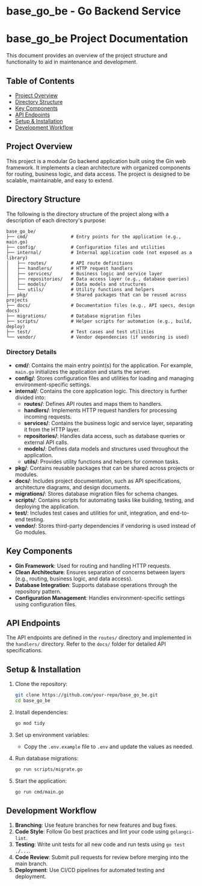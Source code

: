 # base_go_be - Go Backend Service
# base_go_be Project Documentation

This document provides an overview of the project structure and functionality to aid in maintenance and development.

## Table of Contents

- [Project Overview](#project-overview)
- [Directory Structure](#directory-structure)
- [Key Components](#key-components)
- [API Endpoints](#api-endpoints)
- [Setup & Installation](#setup--installation)
- [Development Workflow](#development-workflow)

## Project Overview

This project is a modular Go backend application built using the Gin web framework. It implements a clean architecture with organized components for routing, business logic, and data access. The project is designed to be scalable, maintainable, and easy to extend.

## Directory Structure

The following is the directory structure of the project along with a description of each directory's purpose:

```
base_go_be/
├── cmd/                # Entry points for the application (e.g., main.go)
├── config/             # Configuration files and utilities
├── internal/           # Internal application code (not exposed as a library)
│   ├── routes/         # API route definitions
│   ├── handlers/       # HTTP request handlers
│   ├── services/       # Business logic and service layer
│   ├── repositories/   # Data access layer (e.g., database queries)
│   ├── models/         # Data models and structures
│   └── utils/          # Utility functions and helpers
├── pkg/                # Shared packages that can be reused across projects
├── docs/               # Documentation files (e.g., API specs, design docs)
├── migrations/         # Database migration files
├── scripts/            # Helper scripts for automation (e.g., build, deploy)
├── test/               # Test cases and test utilities
└── vendor/             # Vendor dependencies (if vendoring is used)
```

### Directory Details

- **cmd/**: Contains the main entry point(s) for the application. For example, `main.go` initializes the application and starts the server.
- **config/**: Stores configuration files and utilities for loading and managing environment-specific settings.
- **internal/**: Contains the core application logic. This directory is further divided into:
  - **routes/**: Defines API routes and maps them to handlers.
  - **handlers/**: Implements HTTP request handlers for processing incoming requests.
  - **services/**: Contains the business logic and service layer, separating it from the HTTP layer.
  - **repositories/**: Handles data access, such as database queries or external API calls.
  - **models/**: Defines data models and structures used throughout the application.
  - **utils/**: Provides utility functions and helpers for common tasks.
- **pkg/**: Contains reusable packages that can be shared across projects or modules.
- **docs/**: Includes project documentation, such as API specifications, architecture diagrams, and design documents.
- **migrations/**: Stores database migration files for schema changes.
- **scripts/**: Contains scripts for automating tasks like building, testing, and deploying the application.
- **test/**: Includes test cases and utilities for unit, integration, and end-to-end testing.
- **vendor/**: Stores third-party dependencies if vendoring is used instead of Go modules.

## Key Components

- **Gin Framework**: Used for routing and handling HTTP requests.
- **Clean Architecture**: Ensures separation of concerns between layers (e.g., routing, business logic, and data access).
- **Database Integration**: Supports database operations through the repository pattern.
- **Configuration Management**: Handles environment-specific settings using configuration files.

## API Endpoints

The API endpoints are defined in the `routes/` directory and implemented in the `handlers/` directory. Refer to the `docs/` folder for detailed API specifications.

## Setup & Installation

1. Clone the repository:
   ```bash
   git clone https://github.com/your-repo/base_go_be.git
   cd base_go_be
   ```

2. Install dependencies:
   ```bash
   go mod tidy
   ```

3. Set up environment variables:
   - Copy the `.env.example` file to `.env` and update the values as needed.

4. Run database migrations:
   ```bash
   go run scripts/migrate.go
   ```

5. Start the application:
   ```bash
   go run cmd/main.go
   ```

## Development Workflow

1. **Branching**: Use feature branches for new features and bug fixes.
2. **Code Style**: Follow Go best practices and lint your code using `golangci-lint`.
3. **Testing**: Write unit tests for all new code and run tests using `go test ./...`.
4. **Code Review**: Submit pull requests for review before merging into the main branch.
5. **Deployment**: Use CI/CD pipelines for automated testing and deployment.


